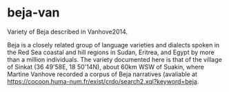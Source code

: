 # beja-van
Variety of Beja described in Vanhove2014. 

Beja is a closely related group of language varieties and dialects spoken in the Red Sea coastal and hill regions in Sudan, Eritrea, and Egypt by more than a million individuals. The variety documented here is that of the village of Sinkat (36 49'58E, 18 50'14N), about 60km WSW of Suakin, where Martine Vanhove recorded a corpus of Beja narratives (avaliable at https://cocoon.huma-num.fr/exist/crdo/search2.xql?keyword=beja.
